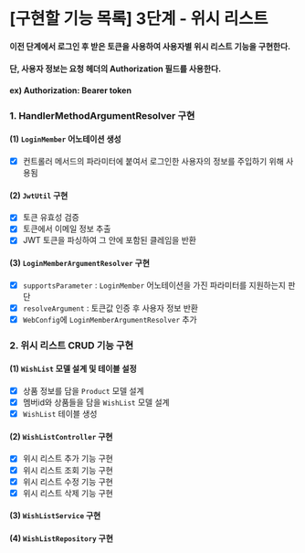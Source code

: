 # [구현할 기능 목록] 3단계 - 위시 리스트
#### 이전 단계에서 로그인 후 받은 토큰을 사용하여 사용자별 위시 리스트 기능을 구현한다.
#### 단, 사용자 정보는 요청 헤더의 Authorization 필드를 사용한다.
#### ex) Authorization: Bearer token
### 1. HandlerMethodArgumentResolver 구현
#### (1) `LoginMember` 어노테이션 생성 
- [x] 컨트롤러 메서드의 파라미터에 붙여서 로그인한 사용자의 정보를 주입하기 위해 사용됨
#### (2) `JwtUtil` 구현
- [x] 토큰 유효성 검증
- [x] 토큰에서 이메일 정보 추출
- [x] JWT 토큰을 파싱하여 그 안에 포함된 클레임을 반환
#### (3) `LoginMemberArgumentResolver` 구현
- [x] `supportsParameter` : `LoginMember` 어노테이션을 가진 파라미터를 지원하는지 판단
- [x] `resolveArgument` : 토큰값 인증 후 사용자 정보 반환
- [x] `WebConfig`에 `LoginMemberArgumentResolver` 추가
### 2. 위시 리스트 CRUD 기능 구현
#### (1) `WishList` 모델 설계 및 테이블 설정 
- [x] 상품 정보를 담을 `Product` 모델 설계
- [x] 멤버id와 상품들을 담을 `WishList` 모델 설계
- [x] `WishList` 테이블 생성
#### (2) `WishListController` 구현
- [x] 위시 리스트 추가 기능 구현
- [x] 위시 리스트 조회 기능 구현
- [x] 위시 리스트 수정 기능 구현
- [x] 위시 리스트 삭제 기능 구현
#### (3) `WishListService` 구현
#### (4) `WishListRepository` 구현



